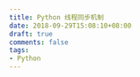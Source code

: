 ```yaml
---
title: Python 线程同步机制
date: 2018-09-29T15:08:10+08:00
draft: true
comments: false
tags: 
- Python
---
```



